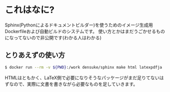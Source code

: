 # これはなに?

Sphinx(Pythonによるドキュメントビルダー)を使うためのイメージ生成用Dockerfileおよび自動ビルドのシステムです。
使い方とかはまだうごかせるものになってないので非公開です(わかる人はわかる)

## とりあえずの使い方

```bash
$ docker run --rm -v ${PWD}:/work densuke/sphinx make html latexpdfja
```

HTMLはともかく、LaTeX側で必要になりそうなパッケージがまだ足りてないはずなので、実際に文書を書きながら必要なものを足していきます。

